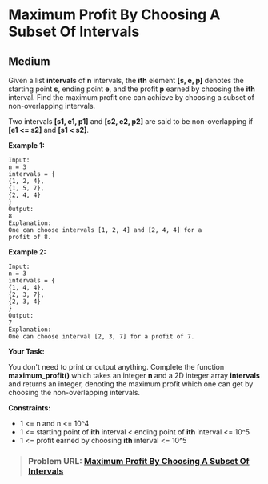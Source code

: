 # **Maximum Profit By Choosing A Subset Of Intervals**

## **Medium**

Given a list **intervals** of **n** intervals, the **ith** element **\[s, e, p\]** denotes the starting point **s**, ending point **e**, and the profit **p** earned by choosing the **ith** interval. Find the maximum profit one can achieve by choosing a subset of non-overlapping intervals.

Two intervals **\[s1, e1, p1\]** and **\[s2, e2, p2\]** are said to be non-overlapping if **\[e1 &lt;= s2\]** and **\[s1 &lt; s2\]**.

**Example 1:**

```
Input:
n = 3
intervals = {
{1, 2, 4},
{1, 5, 7},
{2, 4, 4}
}
Output:
8
Explanation:
One can choose intervals [1, 2, 4] and [2, 4, 4] for a 
profit of 8.
```

**Example 2:**

```
Input:
n = 3
intervals = {
{1, 4, 4},
{2, 3, 7},
{2, 3, 4}
}
Output:
7
Explanation:
One can choose interval [2, 3, 7] for a profit of 7.
```

**Your Task:**

You don't need to print or output anything. Complete the function **maximum\_profit()** which takes an integer **n** and a 2D integer array **intervals** and returns an integer, denoting the maximum profit which one can get by choosing the non-overlapping intervals.

**Constraints:**

- 1 &lt;= n and n &lt;= 10^4
- 1 &lt;= starting point of **ith** interval &lt; ending point of **ith** interval &lt;= 10^5
- 1 &lt;= profit earned by choosing **ith** interval &lt;= 10^5

> ### **Problem URL: [Maximum Profit By Choosing A Subset Of Intervals](https://practice.geeksforgeeks.org/problems/649205908e04ac00f303626fa845261318adfa8f/1)**